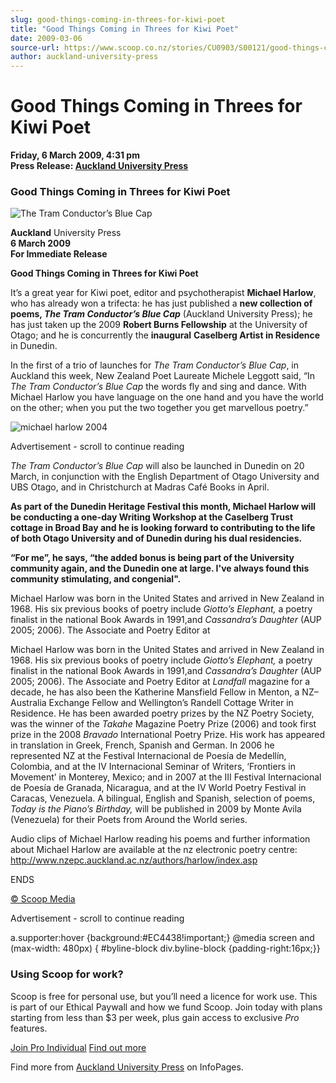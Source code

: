 ```yaml
---
slug: good-things-coming-in-threes-for-kiwi-poet
title: "Good Things Coming in Threes for Kiwi Poet"
date: 2009-03-06
source-url: https://www.scoop.co.nz/stories/CU0903/S00121/good-things-coming-in-threes-for-kiwi-poet.htm
author: auckland-university-press
---
```

Good Things Coming in Threes for Kiwi Poet
==========================================

**Friday, 6 March 2009, 4:31 pm**  
**Press Release: [Auckland University Press](https://info.scoop.co.nz/Auckland_University_Press)**

### Good Things Coming in Threes for Kiwi Poet

  

![The Tram
Conductor’s Blue Cap](http://img.scoop.co.nz/stories/images/0903/254d0c73a4a5afaf1935.jpeg)

**Auckland** University Press  
**6 March 2009**  
**For Immediate Release**

  
**Good Things Coming in Threes for Kiwi Poet**

It’s a great year for Kiwi poet, editor and psychotherapist **Michael Harlow**, who has already won a trifecta: he has just published a **new collection of poems, _The Tram Conductor’s Blue Cap_** (Auckland University Press); he has just taken up the 2009 **Robert Burns Fellowship** at the University of Otago; and he is concurrently the **inaugural** **Caselberg Artist in Residence** in Dunedin.

In the first of a trio of launches for _The Tram Conductor’s Blue Cap_, in Auckland this week, New Zealand Poet Laureate Michele Leggott said, “In _The Tram Conductor’s Blue Cap_ the words fly and sing and dance. With Michael Harlow you have language on the one hand and you have the world on the other; when you put the two together you get marvellous poetry.”

![michael harlow
2004](http://img.scoop.co.nz/stories/images/0903/0fec74bb6be67c2be828.jpeg)

Advertisement - scroll to continue reading





_The Tram Conductor’s Blue Cap_ will also be launched in Dunedin on 20 March, in conjunction with the English Department of Otago University and UBS Otago, and in Christchurch at Madras Café Books in April.

**As part of the Dunedin Heritage Festival this month, Michael Harlow will be conducting a one-day Writing Workshop at the Caselberg Trust cottage in Broad Bay and he is looking forward to contributing to the life of both Otago University and of Dunedin during his dual residencies.**

**“For me”, he says, “the added bonus is being part of the University community again, and the Dunedin one at large. I've always found this community stimulating, and congenial".**

Michael Harlow was born in the United States and arrived in New Zealand in 1968. His six previous books of poetry include _Giotto’s Elephant,_ a poetry finalist in the national Book Awards in 1991,and _Cassandra’s Daughter_ (AUP 2005; 2006). The Associate and Poetry Editor at

Michael Harlow was born in the United States and arrived in New Zealand in 1968. His six previous books of poetry include _Giotto’s Elephant,_ a poetry finalist in the national Book Awards in 1991,and _Cassandra’s Daughter_ (AUP 2005; 2006). The Associate and Poetry Editor at _Landfall_ magazine for a decade, he has also been the Katherine Mansfield Fellow in Menton, a NZ–Australia Exchange Fellow and Wellington’s Randell Cottage Writer in Residence. He has been awarded poetry prizes by the NZ Poetry Society, was the winner of the _Takahe_ Magazine Poetry Prize (2006) and took first prize in the 2008 _Bravado_ International Poetry Prize. His work has appeared in translation in Greek, French, Spanish and German. In 2006 he represented NZ at the Festival Internacional de Poesía de Medellín, Colombia, and at the IV Internacional Seminar of Writers, ‘Frontiers in Movement’ in Monterey, Mexico; and in 2007 at the III Festival Internacional de Poesía de Granada, Nicaragua, and at the IV World Poetry Festival in Caracas, Venezuela. A bilingual, English and Spanish, selection of poems, _Today is the Piano’s Birthday,_ will be published in 2009 by Monte Avila (Venezuela) for their Poets from Around the World series.

Audio clips of Michael Harlow reading his poems and further information about Michael Harlow are available at the nz electronic poetry centre: http://www.nzepc.auckland.ac.nz/authors/harlow/index.asp

ENDS

[© Scoop Media](http://www.scoop.co.nz/about/terms.html)  

Advertisement - scroll to continue reading



a.supporter:hover {background:#EC4438!important;} @media screen and (max-width: 480px) { #byline-block div.byline-block {padding-right:16px;}}

### Using Scoop for work?

Scoop is free for personal use, but you’ll need a licence for work use. This is part of our Ethical Paywall and how we fund Scoop. Join today with plans starting from less than $3 per week, plus gain access to exclusive _Pro_ features.  
  
[Join Pro Individual](https://pro.scoop.co.nz/Individual/?from=ProIn24) [Find out more](https://pro.scoop.co.nz/using-scoop-for-work/?from=ProIn24)

Find more from [Auckland University Press](https://info.scoop.co.nz/Auckland_University_Press) on InfoPages.